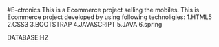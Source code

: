 #E-ctronics
This is a Ecommerce project selling the mobiles. 
This is Ecommerce project developed by using following technoligies:
1.HTML5
2.CSS3
3.BOOTSTRAP
4.JAVASCRIPT
5.JAVA
6.spring

DATABASE:H2
